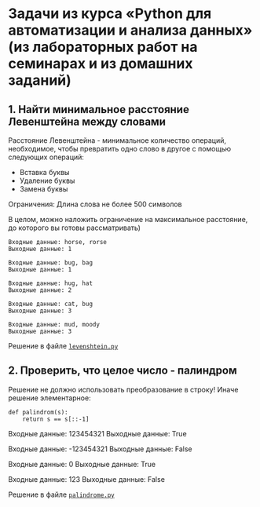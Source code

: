 # Задачи из курса «Python для автоматизации и анализа данных» (из лабораторных работ на семинарах и из домашних заданий)

## 1. Найти минимальное расстояние Левенштейна между словами

Расстояние Левенштейна - минимальное количество операций, необходимое, чтобы превратить одно слово в другое с помощью следующих операций:

* Вставка буквы
* Удаление буквы
* Замена буквы

Ограничения: Длина слова не более 500 символов

В целом, можно наложить ограничение на максимальное расстояние, до которого вы готовы рассматривать)


    Входные данные: horse, rorse
    Выходные данные: 1

    Входные данные: bug, bag
    Выходные данные: 1
    
    Входные данные: hug, hat
    Выходные данные: 2
    
    Входные данные: cat, bug
    Выходные данные: 3
    
    Входные данные: mud, moody
    Выходные данные: 3
Решение в файле [`levenshtein.py`](./levenstein.py)

## 2. Проверить, что целое число - палиндром 
Решение не должно использовать преобразование в строку! Иначе решение элементарное:
```
def palindrom(s):
    return s == s[::-1]
```

Входные данные: 123454321
Выходные данные: True

Входные данные: -123454321
Выходные данные: False

Входные данные: 0
Выходные данные: True

Входные данные: 123
Выходные данные: False

Решение в файле [`palindrome.py`](./prlindrome.py)
